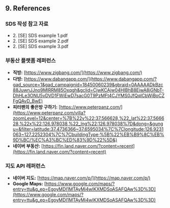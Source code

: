 ## 9. References

### SDS 작성 참고 자료

* 2\. \[SE] SDS example 1.pdf
* 2\. \[SE] SDS example 2.pdf
* 2\. \[SE] SDS example 3.pdf

### 부동산 플랫폼 레퍼런스

* **직방:** [https://www.zigbang.com/](https://www.zigbang.com/)
* **다방:** [https://www.dabangapp.com/](https://www.dabangapp.com/?gad_source=1&gad_campaignid=18450060239&gbraid=0AAAAADkBzc88JuwnJJno9MlRRM85Oxqgh&gclid=CjwKCAjw04HIBhB8EiwA8jGNbT-DhHLe3ONU5vDVD1FWiEwD7sacG0T9PzMFt4CJYMS0JfQqlCbWjBoCZFgQAvD_BwE)
* **피터팬의 좋은방 구하기:** [https://www.peterpanz.com/](https://www.peterpanz.com/villa?zoomLevel=12&center=%7B%22y%22:37.566628,%22_lat%22:37.566628,%22x%22:126.978038,%22_lng%22:126.978038%7D&dong=&gungu=&filter=latitude:37.4736366~37.6595034%7C%7Clongitude:126.9231063~127.2252304%7C%7CbuildingType;%5B%22%EB%B9%8C%EB%9D%BC/%EC%A3%BC%ED%83%9D%22%5D&)
* **네이버 부동산:** [https://fin.land.naver.com/?content=recent](https://fin.land.naver.com/?content=recent)

### 지도 API 레퍼런스

* **네이버 지도:** [https://map.naver.com/p/](https://map.naver.com/p/)
* **Google Maps:** [https://www.google.com/maps/?entry=ttu&g_ep=EgoyMDI1MTAyMi4wIKXMDSoASAFQAw%3D%3D](https://www.google.com/maps/?entry=ttu&g_ep=EgoyMDI1MTAyMi4wIKXMDSoASAFQAw%3D%3D)
